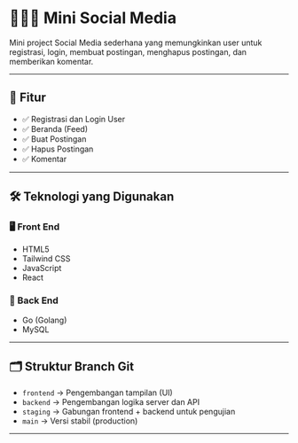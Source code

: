 # 🧑‍🤝‍🧑 Mini Social Media

Mini project Social Media sederhana yang memungkinkan user untuk registrasi, login, membuat postingan, menghapus postingan, dan memberikan komentar.

---

## 🚀 Fitur

- ✅ Registrasi dan Login User
- ✅ Beranda (Feed)
- ✅ Buat Postingan
- ✅ Hapus Postingan
- ✅ Komentar

---

## 🛠️ Teknologi yang Digunakan

### 🖥️ Front End
- HTML5
- Tailwind CSS
- JavaScript
- React

### 🧠 Back End
- Go (Golang)
- MySQL

---

## 🗂️ Struktur Branch Git

- `frontend` → Pengembangan tampilan (UI)
- `backend` → Pengembangan logika server dan API
- `staging` → Gabungan frontend + backend untuk pengujian
- `main` → Versi stabil (production)

---

